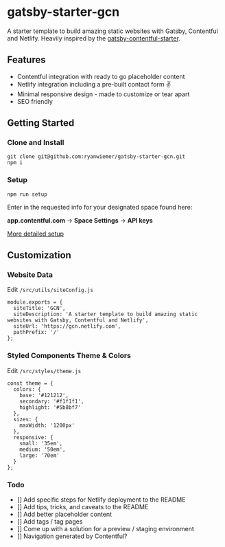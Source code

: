 # gatsby-starter-gcn
A starter template to build amazing static websites with Gatsby, Contentful and Netlify. Heavily inspired by the  [gatsby-contentful-starter](https://github.com/contentful-userland/gatsby-contentful-starter).

## Features
* Contentful integration with ready to go placeholder content
* Netlify integration including a pre-built contact form ✌️
* Minimal responsive design - made to customize or tear apart
* SEO friendly

## Getting Started

### Clone and Install
```
git clone git@github.com:ryanwiemer/gatsby-starter-gcn.git
npm i
```

### Setup
`npm run setup`

Enter in the requested info for your designated space found here:

 **app.contentful.com** -> **Space Settings** -> **API keys**  

[More detailed setup](https://github.com/contentful-userland/gatsby-contentful-starter/blob/master/README.md#set-up-of-the-needed-content-model-and-create-a-configuration-file)

## Customization

### Website Data
Edit `/src/utils/siteConfig.js`
```
module.exports = {
  siteTitle: 'GCN',
  siteDescription: 'A starter template to build amazing static websites with Gatsby, Contentful and Netlify',
  siteUrl: 'https://gcn.netlify.com',
  pathPrefix: '/'
};
```

### Styled Components Theme & Colors
Edit `/src/styles/theme.js`
```
const theme = {
  colors: {
    base: '#121212',
    secondary: '#f1f1f1',
    highlight: '#5b8bf7'
  },
  sizes: {
    maxWidth: '1200px'
  },
  responsive: {
    small: '35em',
    medium: '50em',
    large: '70em'
  }
};
```

### Todo
- [] Add specific steps for Netlify deployment to the README
- [] Add tips, tricks, and caveats to the README
- [] Add better placeholder content
- [] Add tags / tag pages
- [] Come up with a solution for a preview / staging environment
- [] Navigation generated by Contentful?
